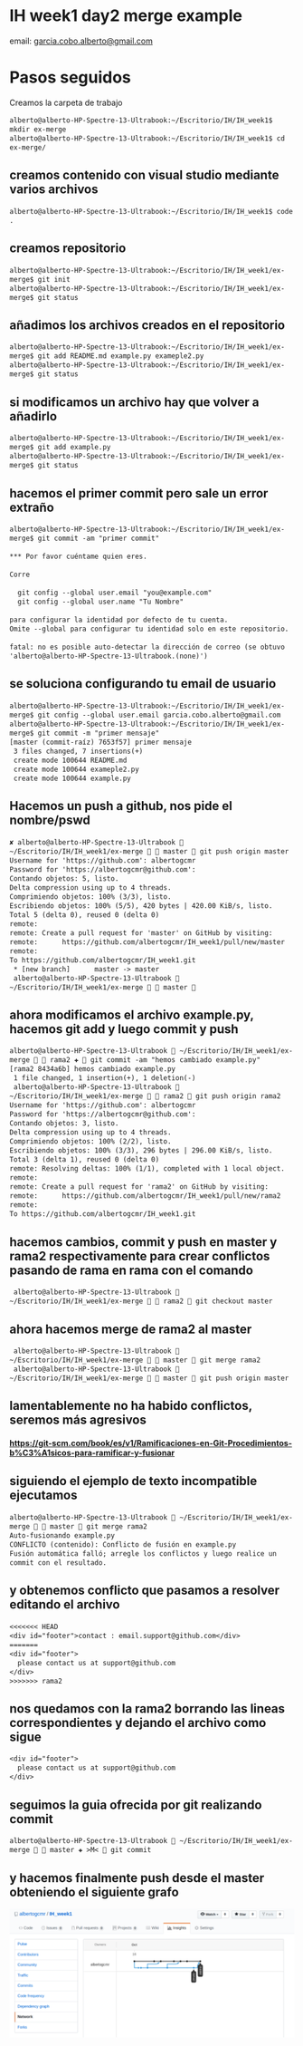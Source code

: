# IH week1 day2 merge example
email: garcia.cobo.alberto@gmail.com

# Pasos seguidos

Creamos la carpeta de trabajo
```
alberto@alberto-HP-Spectre-13-Ultrabook:~/Escritorio/IH/IH_week1$ mkdir ex-merge
alberto@alberto-HP-Spectre-13-Ultrabook:~/Escritorio/IH/IH_week1$ cd ex-merge/
```

## creamos contenido con visual studio mediante varios archivos
```
alberto@alberto-HP-Spectre-13-Ultrabook:~/Escritorio/IH/IH_week1$ code . 
```

## creamos repositorio
```
alberto@alberto-HP-Spectre-13-Ultrabook:~/Escritorio/IH/IH_week1/ex-merge$ git init
alberto@alberto-HP-Spectre-13-Ultrabook:~/Escritorio/IH/IH_week1/ex-merge$ git status
```

## añadimos los archivos creados en el repositorio
```
alberto@alberto-HP-Spectre-13-Ultrabook:~/Escritorio/IH/IH_week1/ex-merge$ git add README.md example.py exameple2.py
alberto@alberto-HP-Spectre-13-Ultrabook:~/Escritorio/IH/IH_week1/ex-merge$ git status
```

## si modificamos un archivo hay que volver a añadirlo
```
alberto@alberto-HP-Spectre-13-Ultrabook:~/Escritorio/IH/IH_week1/ex-merge$ git add example.py 
alberto@alberto-HP-Spectre-13-Ultrabook:~/Escritorio/IH/IH_week1/ex-merge$ git status
```

## hacemos el primer commit pero sale un error extraño
```
alberto@alberto-HP-Spectre-13-Ultrabook:~/Escritorio/IH/IH_week1/ex-merge$ git commit -am "primer commit"

*** Por favor cuéntame quien eres.

Corre

  git config --global user.email "you@example.com"
  git config --global user.name "Tu Nombre"

para configurar la identidad por defecto de tu cuenta.
Omite --global para configurar tu identidad solo en este repositorio.

fatal: no es posible auto-detectar la dirección de correo (se obtuvo 'alberto@alberto-HP-Spectre-13-Ultrabook.(none)')
```

## se soluciona configurando tu email de usuario
```
alberto@alberto-HP-Spectre-13-Ultrabook:~/Escritorio/IH/IH_week1/ex-merge$ git config --global user.email garcia.cobo.alberto@gmail.com
alberto@alberto-HP-Spectre-13-Ultrabook:~/Escritorio/IH/IH_week1/ex-merge$ git commit -m "primer mensaje"
[master (commit-raíz) 7653f57] primer mensaje
 3 files changed, 7 insertions(+)
 create mode 100644 README.md
 create mode 100644 exameple2.py
 create mode 100644 example.py
```

## Hacemos un push a github, nos pide el nombre/pswd
```
✘ alberto@alberto-HP-Spectre-13-Ultrabook  ~/Escritorio/IH/IH_week1/ex-merge   master  git push origin master
Username for 'https://github.com': albertogcmr
Password for 'https://albertogcmr@github.com': 
Contando objetos: 5, listo.
Delta compression using up to 4 threads.
Comprimiendo objetos: 100% (3/3), listo.
Escribiendo objetos: 100% (5/5), 420 bytes | 420.00 KiB/s, listo.
Total 5 (delta 0), reused 0 (delta 0)
remote: 
remote: Create a pull request for 'master' on GitHub by visiting:
remote:      https://github.com/albertogcmr/IH_week1/pull/new/master
remote: 
To https://github.com/albertogcmr/IH_week1.git
 * [new branch]      master -> master
 alberto@alberto-HP-Spectre-13-Ultrabook  ~/Escritorio/IH/IH_week1/ex-merge   master  
```

## ahora modificamos el archivo example.py, hacemos git add y luego commit y push
```
alberto@alberto-HP-Spectre-13-Ultrabook  ~/Escritorio/IH/IH_week1/ex-merge   rama2 ✚  git commit -am "hemos cambiado example.py"
[rama2 8434a6b] hemos cambiado example.py
 1 file changed, 1 insertion(+), 1 deletion(-)
 alberto@alberto-HP-Spectre-13-Ultrabook  ~/Escritorio/IH/IH_week1/ex-merge   rama2  git push origin rama2
Username for 'https://github.com': albertogcmr
Password for 'https://albertogcmr@github.com': 
Contando objetos: 3, listo.
Delta compression using up to 4 threads.
Comprimiendo objetos: 100% (2/2), listo.
Escribiendo objetos: 100% (3/3), 296 bytes | 296.00 KiB/s, listo.
Total 3 (delta 1), reused 0 (delta 0)
remote: Resolving deltas: 100% (1/1), completed with 1 local object.
remote: 
remote: Create a pull request for 'rama2' on GitHub by visiting:
remote:      https://github.com/albertogcmr/IH_week1/pull/new/rama2
remote: 
To https://github.com/albertogcmr/IH_week1.git
```

## hacemos cambios, commit y push en master y rama2 respectivamente para crear conflictos pasando de rama en rama con el comando
```
 alberto@alberto-HP-Spectre-13-Ultrabook  ~/Escritorio/IH/IH_week1/ex-merge   rama2  git checkout master
```
## ahora hacemos merge de rama2 al master 
```
 alberto@alberto-HP-Spectre-13-Ultrabook  ~/Escritorio/IH/IH_week1/ex-merge   master  git merge rama2
 alberto@alberto-HP-Spectre-13-Ultrabook  ~/Escritorio/IH/IH_week1/ex-merge   master  git push origin master
```

## lamentablemente no ha habido conflictos, seremos más agresivos
#### https://git-scm.com/book/es/v1/Ramificaciones-en-Git-Procedimientos-b%C3%A1sicos-para-ramificar-y-fusionar
## siguiendo el ejemplo de texto incompatible ejecutamos
```
alberto@alberto-HP-Spectre-13-Ultrabook  ~/Escritorio/IH/IH_week1/ex-merge   master  git merge rama2
Auto-fusionando example.py
CONFLICTO (contenido): Conflicto de fusión en example.py
Fusión automática falló; arregle los conflictos y luego realice un commit con el resultado.
```
## y obtenemos conflicto que pasamos a resolver editando el archivo
```
<<<<<<< HEAD
<div id="footer">contact : email.support@github.com</div>
=======
<div id="footer">
  please contact us at support@github.com
</div>
>>>>>>> rama2
```
## nos quedamos con la rama2 borrando las lineas correspondientes y dejando el archivo como sigue
```
<div id="footer">
  please contact us at support@github.com
</div>
```
## seguimos la guia ofrecida por git realizando commit
```
alberto@alberto-HP-Spectre-13-Ultrabook  ~/Escritorio/IH/IH_week1/ex-merge   master ✚ >M<  git commit
```
## y hacemos finalmente push desde el master obteniendo el siguiente grafo
![grafo](captura_grafo.png "Grafo")

